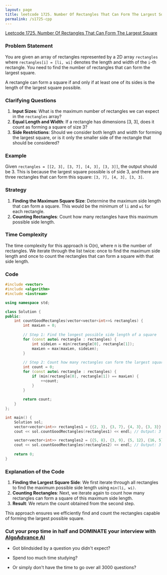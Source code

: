 ```yaml
---
layout: page
title: leetcode 1725. Number Of Rectangles That Can Form The Largest Square
permalink: /s1725-cpp
---
```

[Leetcode 1725. Number Of Rectangles That Can Form The Largest Square](https://algoadvance.github.io/algoadvance/l1725)
### Problem Statement
You are given an array of rectangles represented by a 2D array `rectangles` where `rectangles[i] = [li, wi]` denotes the length and width of the `i`-th rectangle. You need to find the number of rectangles that can form the largest square.

A rectangle can form a square if and only if at least one of its sides is the length of the largest square possible. 

### Clarifying Questions
1. **Input Sizes**: What is the maximum number of rectangles we can expect in the `rectangles` array?
2. **Equal Length and Width**: If a rectangle has dimensions [3, 3], does it count as forming a square of size 3?
3. **Side Restrictions**: Should we consider both length and width for forming the largest square, or is it only the smaller side of the rectangle that should be considered?

### Example
Given `rectangles = [[2, 3], [3, 7], [4, 3], [3, 3]]`, the output should be 3. This is because the largest square possible is of side 3, and there are three rectangles that can form this square: `[3, 7], [4, 3], [3, 3]`.

### Strategy
1. **Finding the Maximum Square Size**: Determine the maximum side length that can form a square. This would be the minimum of `li` and `wi` for each rectangle.
2. **Counting Rectangles**: Count how many rectangles have this maximum possible side length.

### Time Complexity
The time complexity for this approach is O(n), where n is the number of rectangles. We iterate through the list twice: once to find the maximum side length and once to count the rectangles that can form a square with that side length.

### Code
```cpp
#include <vector>
#include <algorithm>
#include <iostream>

using namespace std;

class Solution {
public:
    int countGoodRectangles(vector<vector<int>>& rectangles) {
        int maxLen = 0;
        
        // Step 1: Find the longest possible side length of a square
        for (const auto& rectangle : rectangles) {
            int sideLen = min(rectangle[0], rectangle[1]);
            maxLen = max(maxLen, sideLen);
        }
        
        // Step 2: Count how many rectangles can form the largest square
        int count = 0;
        for (const auto& rectangle : rectangles) {
            if (min(rectangle[0], rectangle[1]) == maxLen) {
                ++count;
            }
        }
        
        return count;
    }
};

int main() {
    Solution sol;
    vector<vector<int>> rectangles1 = {{2, 3}, {3, 7}, {4, 3}, {3, 3}};
    cout << sol.countGoodRectangles(rectangles1) << endl; // Output: 3

    vector<vector<int>> rectangles2 = {{5, 8}, {3, 9}, {5, 12}, {16, 5}};
    cout << sol.countGoodRectangles(rectangles2) << endl; // Output: 3
    
    return 0;
}
```

### Explanation of the Code
1. **Finding the Largest Square Side**: We first iterate through all rectangles to find the maximum possible side length using `min(li, wi)`.
2. **Counting Rectangles**: Next, we iterate again to count how many rectangles can form a square of this maximum side length.
3. **Result**: We return the count obtained from the second step. 

This approach ensures we efficiently find and count the rectangles capable of forming the largest possible square.


### Cut your prep time in half and DOMINATE your interview with [AlgoAdvance AI](https://algoAdvance.com)

- Got blindsided by a question you didn't expect?

- Spend too much time studying?

- Or simply don't have the time to go over all 3000 questions?

